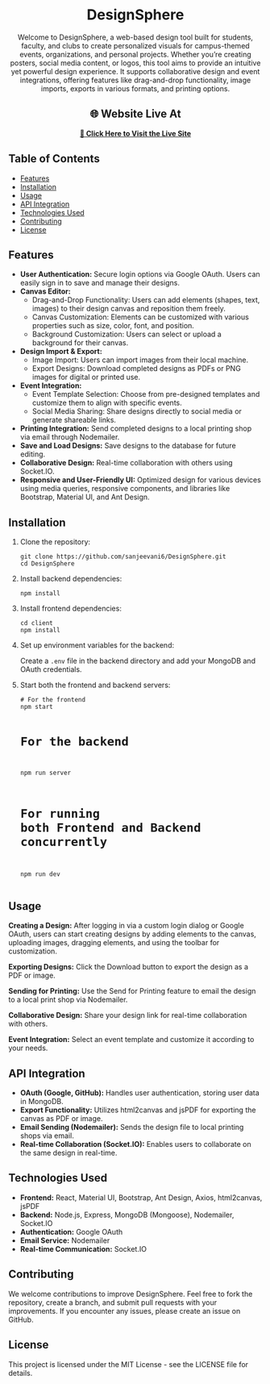 <h1 align="center">DesignSphere</h1>
<p align="center">Welcome to DesignSphere, a web-based design tool built for students, faculty, and clubs to create personalized visuals for campus-themed events, organizations, and personal projects. Whether you’re creating posters, social media content, or logos, this tool aims to provide an intuitive yet powerful design experience. It supports collaborative design and event integrations, offering features like drag-and-drop functionality, image imports, exports in various formats, and printing options.</p>


<h2 align="center">🌐 Website Live At</h2>
<p align="center">
  <a href="https://designsphere27.netlify.app/" target="_blank"><strong>🔗 Click Here to Visit the Live Site</strong></a>
</p>



<h2>Table of Contents</h2>
<ul>
  <li><a href="#features">Features</a></li>
  <li><a href="#installation">Installation</a></li>
  <li><a href="#usage">Usage</a></li>
  <li><a href="#api-integration">API Integration</a></li>
  <li><a href="#technologies-used">Technologies Used</a></li>
  <li><a href="#contributing">Contributing</a></li>
  <li><a href="#license">License</a></li>
</ul>

<h2 id="features">Features</h2>
<ul>
  <li><strong>User Authentication:</strong> Secure login options via Google OAuth. Users can easily sign in to save and manage their designs.</li>
  <li><strong>Canvas Editor:</strong>
    <ul>
      <li>Drag-and-Drop Functionality: Users can add elements (shapes, text, images) to their design canvas and reposition them freely.</li>
      <li>Canvas Customization: Elements can be customized with various properties such as size, color, font, and position.</li>
      <li>Background Customization: Users can select or upload a background for their canvas.</li>
    </ul>
  </li>
  <li><strong>Design Import & Export:</strong>
    <ul>
      <li>Image Import: Users can import images from their local machine.</li>
      <li>Export Designs: Download completed designs as PDFs or PNG images for digital or printed use.</li>
    </ul>
  </li>
  <li><strong>Event Integration:</strong>
    <ul>
      <li>Event Template Selection: Choose from pre-designed templates and customize them to align with specific events.</li>
      <li>Social Media Sharing: Share designs directly to social media or generate shareable links.</li>
    </ul>
  </li>
  <li><strong>Printing Integration:</strong> Send completed designs to a local printing shop via email through Nodemailer.</li>
  <li><strong>Save and Load Designs:</strong> Save designs to the database for future editing.</li>
  <li><strong>Collaborative Design:</strong> Real-time collaboration with others using Socket.IO.</li>
  <li><strong>Responsive and User-Friendly UI:</strong> Optimized design for various devices using media queries, responsive components, and libraries like Bootstrap, Material UI, and Ant Design.</li>
</ul>

<h2 id="installation">Installation</h2>
<ol>
  <li>Clone the repository:
    <pre><code>git clone https://github.com/sanjeevani6/DesignSphere.git
cd DesignSphere
</code></pre>
  </li>
  <li>Install backend dependencies:
    <pre><code>npm install</code></pre>
  </li>
  <li>Install frontend dependencies:
    <pre><code>cd client
npm install
</code></pre>
  </li>
  <li>Set up environment variables for the backend:
    <p>Create a <code>.env</code> file in the backend directory and add your MongoDB and OAuth credentials.</p>
  </li>
  <li>Start both the frontend and backend servers:
    <pre><code># For the frontend
npm start

# For the backend
npm run server

# For running both Frontend and Backend concurrently
npm run dev
</code></pre>
  </li>
</ol>

<h2 id="usage">Usage</h2>
<p><strong>Creating a Design:</strong> After logging in via a custom login dialog or Google OAuth, users can start creating designs by adding elements to the canvas, uploading images, dragging elements, and using the toolbar for customization.</p>

<p><strong>Exporting Designs:</strong> Click the Download button to export the design as a PDF or image.</p>

<p><strong>Sending for Printing:</strong> Use the Send for Printing feature to email the design to a local print shop via Nodemailer.</p>

<p><strong>Collaborative Design:</strong> Share your design link for real-time collaboration with others.</p>

<p><strong>Event Integration:</strong> Select an event template and customize it according to your needs.</p>

<h2 id="api-integration">API Integration</h2>
<ul>
  <li><strong>OAuth (Google, GitHub):</strong> Handles user authentication, storing user data in MongoDB.</li>
  <li><strong>Export Functionality:</strong> Utilizes html2canvas and jsPDF for exporting the canvas as PDF or image.</li>
  <li><strong>Email Sending (Nodemailer):</strong> Sends the design file to local printing shops via email.</li>
  <li><strong>Real-time Collaboration (Socket.IO):</strong> Enables users to collaborate on the same design in real-time.</li>
</ul>

<h2 id="technologies-used">Technologies Used</h2>
<ul>
  <li><strong>Frontend:</strong> React, Material UI, Bootstrap, Ant Design, Axios, html2canvas, jsPDF</li>
  <li><strong>Backend:</strong> Node.js, Express, MongoDB (Mongoose), Nodemailer, Socket.IO</li>
  <li><strong>Authentication:</strong> Google OAuth</li>
  <li><strong>Email Service:</strong> Nodemailer</li>
  <li><strong>Real-time Communication:</strong> Socket.IO</li>
</ul>

<h2 id="contributing">Contributing</h2>
<p>We welcome contributions to improve DesignSphere. Feel free to fork the repository, create a branch, and submit pull requests with your improvements. If you encounter any issues, please create an issue on GitHub.</p>

<h2 id="license">License</h2>
<p>This project is licensed under the MIT License - see the LICENSE file for details.</p>
